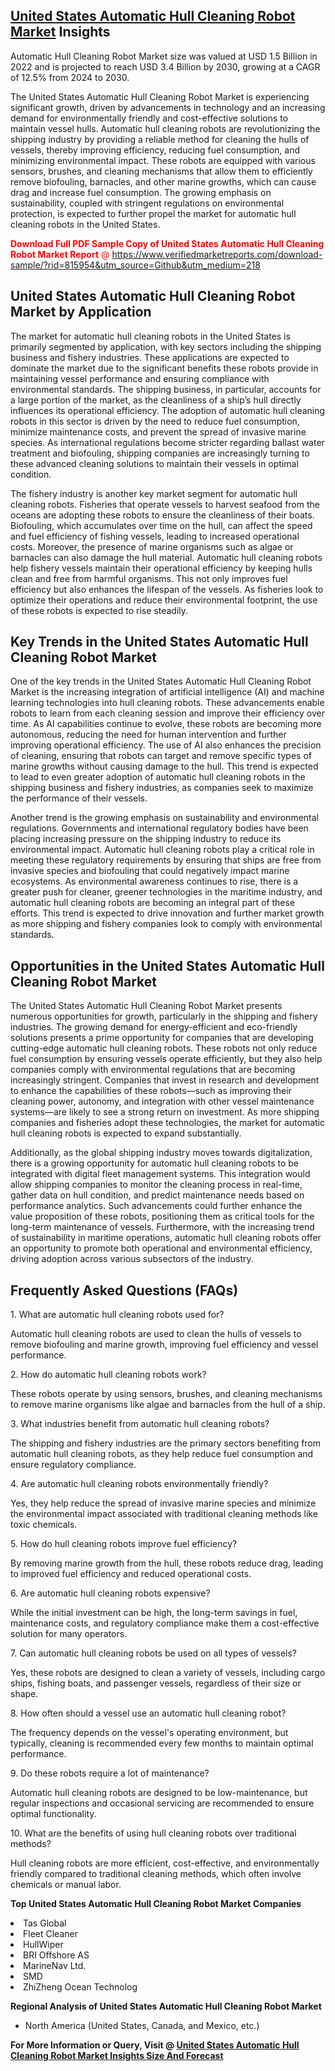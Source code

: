 <h2><a href="https://www.verifiedmarketreports.com/download-sample/?rid=815954&amp;utm_source=Github&amp;utm_medium=218" target="_blank">United States Automatic Hull Cleaning Robot Market</a> Insights</h2><p>Automatic Hull Cleaning Robot Market size was valued at USD 1.5 Billion in 2022 and is projected to reach USD 3.4 Billion by 2030, growing at a CAGR of 12.5% from 2024 to 2030.</p><p><p>The United States Automatic Hull Cleaning Robot Market is experiencing significant growth, driven by advancements in technology and an increasing demand for environmentally friendly and cost-effective solutions to maintain vessel hulls. Automatic hull cleaning robots are revolutionizing the shipping industry by providing a reliable method for cleaning the hulls of vessels, thereby improving efficiency, reducing fuel consumption, and minimizing environmental impact. These robots are equipped with various sensors, brushes, and cleaning mechanisms that allow them to efficiently remove biofouling, barnacles, and other marine growths, which can cause drag and increase fuel consumption. The growing emphasis on sustainability, coupled with stringent regulations on environmental protection, is expected to further propel the market for automatic hull cleaning robots in the United States. <p><span class=""><span style="color: #ff0000;"><strong>Download Full PDF Sample Copy of United States Automatic Hull Cleaning Robot Market Report</strong> @ </span><a href="https://www.verifiedmarketreports.com/download-sample/?rid=815954&amp;utm_source=Github&amp;utm_medium=218" target="_blank">https://www.verifiedmarketreports.com/download-sample/?rid=815954&amp;utm_source=Github&amp;utm_medium=218</a></span></p></p> <h2>United States Automatic Hull Cleaning Robot Market by Application</h2> <p>The market for automatic hull cleaning robots in the United States is primarily segmented by application, with key sectors including the shipping business and fishery industries. These applications are expected to dominate the market due to the significant benefits these robots provide in maintaining vessel performance and ensuring compliance with environmental standards. The shipping business, in particular, accounts for a large portion of the market, as the cleanliness of a ship’s hull directly influences its operational efficiency. The adoption of automatic hull cleaning robots in this sector is driven by the need to reduce fuel consumption, minimize maintenance costs, and prevent the spread of invasive marine species. As international regulations become stricter regarding ballast water treatment and biofouling, shipping companies are increasingly turning to these advanced cleaning solutions to maintain their vessels in optimal condition. <p>The fishery industry is another key market segment for automatic hull cleaning robots. Fisheries that operate vessels to harvest seafood from the oceans are adopting these robots to ensure the cleanliness of their boats. Biofouling, which accumulates over time on the hull, can affect the speed and fuel efficiency of fishing vessels, leading to increased operational costs. Moreover, the presence of marine organisms such as algae or barnacles can also damage the hull material. Automatic hull cleaning robots help fishery vessels maintain their operational efficiency by keeping hulls clean and free from harmful organisms. This not only improves fuel efficiency but also enhances the lifespan of the vessels. As fisheries look to optimize their operations and reduce their environmental footprint, the use of these robots is expected to rise steadily. <h2>Key Trends in the United States Automatic Hull Cleaning Robot Market</h2> <p>One of the key trends in the United States Automatic Hull Cleaning Robot Market is the increasing integration of artificial intelligence (AI) and machine learning technologies into hull cleaning robots. These advancements enable robots to learn from each cleaning session and improve their efficiency over time. As AI capabilities continue to evolve, these robots are becoming more autonomous, reducing the need for human intervention and further improving operational efficiency. The use of AI also enhances the precision of cleaning, ensuring that robots can target and remove specific types of marine growths without causing damage to the hull. This trend is expected to lead to even greater adoption of automatic hull cleaning robots in the shipping business and fishery industries, as companies seek to maximize the performance of their vessels. <p>Another trend is the growing emphasis on sustainability and environmental regulations. Governments and international regulatory bodies have been placing increasing pressure on the shipping industry to reduce its environmental impact. Automatic hull cleaning robots play a critical role in meeting these regulatory requirements by ensuring that ships are free from invasive species and biofouling that could negatively impact marine ecosystems. As environmental awareness continues to rise, there is a greater push for cleaner, greener technologies in the maritime industry, and automatic hull cleaning robots are becoming an integral part of these efforts. This trend is expected to drive innovation and further market growth as more shipping and fishery companies look to comply with environmental standards. <h2>Opportunities in the United States Automatic Hull Cleaning Robot Market</h2> <p>The United States Automatic Hull Cleaning Robot Market presents numerous opportunities for growth, particularly in the shipping and fishery industries. The growing demand for energy-efficient and eco-friendly solutions presents a prime opportunity for companies that are developing cutting-edge automatic hull cleaning robots. These robots not only reduce fuel consumption by ensuring vessels operate efficiently, but they also help companies comply with environmental regulations that are becoming increasingly stringent. Companies that invest in research and development to enhance the capabilities of these robots—such as improving their cleaning power, autonomy, and integration with other vessel maintenance systems—are likely to see a strong return on investment. As more shipping companies and fisheries adopt these technologies, the market for automatic hull cleaning robots is expected to expand substantially. <p>Additionally, as the global shipping industry moves towards digitalization, there is a growing opportunity for automatic hull cleaning robots to be integrated with digital fleet management systems. This integration would allow shipping companies to monitor the cleaning process in real-time, gather data on hull condition, and predict maintenance needs based on performance analytics. Such advancements could further enhance the value proposition of these robots, positioning them as critical tools for the long-term maintenance of vessels. Furthermore, with the increasing trend of sustainability in maritime operations, automatic hull cleaning robots offer an opportunity to promote both operational and environmental efficiency, driving adoption across various subsectors of the industry. <h2>Frequently Asked Questions (FAQs)</h2> <p>1. What are automatic hull cleaning robots used for?</p> <p>Automatic hull cleaning robots are used to clean the hulls of vessels to remove biofouling and marine growth, improving fuel efficiency and vessel performance.</p> <p>2. How do automatic hull cleaning robots work?</p> <p>These robots operate by using sensors, brushes, and cleaning mechanisms to remove marine organisms like algae and barnacles from the hull of a ship.</p> <p>3. What industries benefit from automatic hull cleaning robots?</p> <p>The shipping and fishery industries are the primary sectors benefiting from automatic hull cleaning robots, as they help reduce fuel consumption and ensure regulatory compliance.</p> <p>4. Are automatic hull cleaning robots environmentally friendly?</p> <p>Yes, they help reduce the spread of invasive marine species and minimize the environmental impact associated with traditional cleaning methods like toxic chemicals.</p> <p>5. How do hull cleaning robots improve fuel efficiency?</p> <p>By removing marine growth from the hull, these robots reduce drag, leading to improved fuel efficiency and reduced operational costs.</p> <p>6. Are automatic hull cleaning robots expensive?</p> <p>While the initial investment can be high, the long-term savings in fuel, maintenance costs, and regulatory compliance make them a cost-effective solution for many operators.</p> <p>7. Can automatic hull cleaning robots be used on all types of vessels?</p> <p>Yes, these robots are designed to clean a variety of vessels, including cargo ships, fishing boats, and passenger vessels, regardless of their size or shape.</p> <p>8. How often should a vessel use an automatic hull cleaning robot?</p> <p>The frequency depends on the vessel's operating environment, but typically, cleaning is recommended every few months to maintain optimal performance.</p> <p>9. Do these robots require a lot of maintenance?</p> <p>Automatic hull cleaning robots are designed to be low-maintenance, but regular inspections and occasional servicing are recommended to ensure optimal functionality.</p> <p>10. What are the benefits of using hull cleaning robots over traditional methods?</p> <p>Hull cleaning robots are more efficient, cost-effective, and environmentally friendly compared to traditional cleaning methods, which often involve chemicals or manual labor.</p> </p><p><strong>Top United States Automatic Hull Cleaning Robot Market Companies</strong></p><div data-test-id=""><p><li>Tas Global</li><li> Fleet Cleaner</li><li> HullWiper</li><li> BRI Offshore AS</li><li> MarineNav Ltd.</li><li> SMD</li><li> ZhiZheng Ocean Technolog</li></p><div><strong>Regional Analysis of&nbsp;United States Automatic Hull Cleaning Robot Market</strong></div><ul><li dir="ltr"><p dir="ltr">North America&nbsp;(United States, Canada, and Mexico, etc.)</p></li></ul><p><strong>For More Information or Query, Visit @&nbsp;</strong><strong><a href="https://www.verifiedmarketreports.com/product/automatic-hull-cleaning-robot-market/?utm_source=Github&amp;utm_medium=218" target="_blank">United States Automatic Hull Cleaning Robot Market Insights Size And Forecast</a></strong></p></div>
